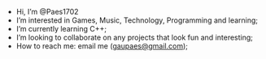 -  Hi, I’m @Paes1702
-  I’m interested in Games, Music, Technology, Programming and learning; 
-  I’m currently learning C++;
-  I’m looking to collaborate on any projects that look fun and interesting;
-  How to reach me: email me (gaupaes@gmail.com);

<!---
Paes1702/Paes1702 is a ✨ special ✨ repository because its `README.md` (this file) appears on your GitHub profile.
You can click the Preview link to take a look at your changes.
--->
